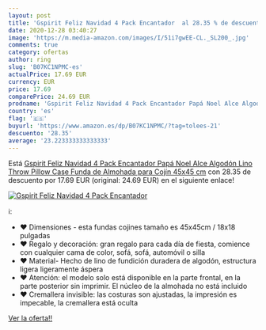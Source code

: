 ```yaml
---
layout: post
title: 'Gspirit Feliz Navidad 4 Pack Encantador  al 28.35 % de descuento'
date: 2020-12-28 03:40:27
image: 'https://m.media-amazon.com/images/I/51i7gwEE-CL._SL200_.jpg'
comments: true
category: ofertas
author: ring
slug: 'B07KC1NPMC-es'
actualPrice: 17.69 EUR
currency: EUR
price: 17.69
comparePrice: 24.69 EUR
prodname: 'Gspirit Feliz Navidad 4 Pack Encantador Papá Noel Alce Algodón Lino Throw Pillow Case Funda de Almohada para Cojín 45x45 cm'
country: 'es'
flag: '🇪🇸'
buyurl: 'https://www.amazon.es/dp/B07KC1NPMC/?tag=tolees-21'
descuento: '28.35'
average: '23.223333333333333'
---
```


Está [Gspirit Feliz Navidad 4 Pack Encantador Papá Noel Alce Algodón Lino Throw Pillow Case Funda de Almohada para Cojín 45x45 cm](https://www.amazon.es/dp/B07KC1NPMC/?tag=tolees-21) con 28.35 de descuento por 17.69 EUR (original: 24.69 EUR) en el siguiente enlace!

[![Gspirit Feliz Navidad 4 Pack Encantador ](https://m.media-amazon.com/images/I/51i7gwEE-CL._SL200_.jpg)](https://www.amazon.es/dp/B07KC1NPMC/?tag=tolees-21)

ℹ️:

- ❤ Dimensiones - esta fundas cojines tamaño es 45x45cm / 18x18 pulgadas
- ❤ Regalo y decoración: gran regalo para cada día de fiesta, comience con cualquier cama de color, sofá, sofá, automóvil o silla
- ❤ Material- Hecho de lino de fundición duradera de algodón, estructura ligera ligeramente áspera
- ❤ Atención: el modelo solo está disponible en la parte frontal, en la parte posterior sin imprimir. El núcleo de la almohada no está incluido
- ❤ Cremallera invisible: las costuras son ajustadas, la impresión es impecable, la cremallera está oculta

[Ver la oferta!!](https://www.amazon.es/dp/B07KC1NPMC/?tag=tolees-21)
